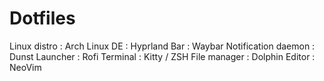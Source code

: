 # Dotfiles 

Linux distro : Arch Linux
DE : Hyprland 
Bar : Waybar 
Notification daemon : Dunst
Launcher : Rofi
Terminal : Kitty / ZSH
File manager : Dolphin
Editor : NeoVim



